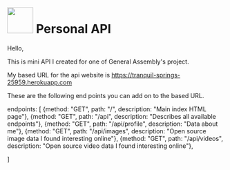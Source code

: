 # <img src="https://cloud.githubusercontent.com/assets/7833470/10423298/ea833a68-7079-11e5-84f8-0a925ab96893.png" width="60"> Personal API

Hello,

This is mini API I created for one of General Assembly's project.

My based URL for the api website is https://tranquil-springs-25959.herokuapp.com

These are the following end points you can add on to the based URL.

endpoints: [
  {method: "GET", path: "/", description: "Main index HTML page"},
  {method: "GET", path: "/api", description: "Describes all available endpoints"},
  {method: "GET", path: "/api/profile", description: "Data about me"}, 
  {method: "GET", path: "/api/images", description: "Open source image data I found interesting online"}, 
  {method: "GET", path: "/api/videos", description: "Open source video data I found interesting online"}, 
  
]